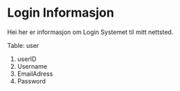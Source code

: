 # Login Informasjon

Hei her er informasjon om Login Systemet til mitt nettsted. 


Table: user 

1. userID 
2. Username 
3. EmailAdress
4. Password